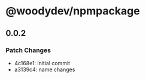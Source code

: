 # @woodydev/npmpackage

## 0.0.2

### Patch Changes

- 4c168e1: initial commit
- a3139c4: name changes
